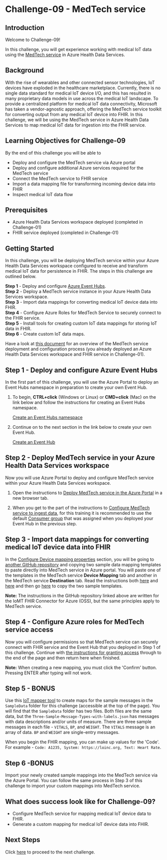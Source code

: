 # Challenge-09 - MedTech service

## Introduction

Welcome to Challenge-09!

In this challenge, you will get experience working with medical IoT data using the [MedTech service](https://docs.microsoft.com/en-us/azure/healthcare-apis/iot/iot-connector-overview) in Azure Health Data Services.

## Background

With the rise of wearables and other connected sensor technologies, IoT devices have exploded in the healthcare marketplace. Currently, there is no single data standard for medical IoT device I/O, and this has resulted in many proprietary data models in use across the medical IoT landscape. To provide a centralized platform for medical IoT data connectivity, Microsoft has taken a vendor-agnostic approach, offering the MedTech service toolkit for converting output from any medical IoT device into FHIR. In this challenge, we will be using the MedTech service in Azure Health Data Services to map medical IoT data for ingestion into the FHIR service.

## Learning Objectives for Challenge-09
By the end of this challenge you will be able to

- Deploy and configure the MedTech service via Azure portal
- Deploy and configure additional Azure services required for the MedTech service
- Connect the MedTech service to FHIR service
- Import a data mapping file for transforming incoming device data into FHIR
- Inspect medical IoT data flow

## Prerequisites 
+ Azure Health Data Services workspace deployed (completed in Challenge-01)
+ FHIR service deployed (completed in Challenge-01) 

## Getting Started 
In this challenge, you will be deploying MedTech service within your Azure Health Data Services workspace configured to receive and transform medical IoT data for persistence in FHIR. The steps in this challenge are outlined below.

**Step 1** - Deploy and configure [Azure Event Hubs](https://docs.microsoft.com/en-us/azure/event-hubs/event-hubs-about).  
**Step 2** - Deploy a MedTech service instance in your Azure Health Data Services workspace.  
**Step 3** - Import data mappings for converting medical IoT device data into FHIR.  
**Step 4** - Configure Azure Roles for MedTech Service to securely connect to the FHIR service.  
**Step 5** - Install tools for creating custom IoT data mappings for storing IoT data in FHIR.  
**Step 6** - Create custom IoT data maps.

Have a look at [this document](https://docs.microsoft.com/en-us/azure/healthcare-apis/iot/get-started-with-iot) for an overview of the MedTech service deployment and configuration process (you already deployed an Azure Health Data Services workspace and FHIR service in Challenge-01).

## Step 1 - Deploy and configure Azure Event Hubs
In the first part of this challenge, you will use the Azure Portal to deploy an Event Hubs namespace in preparation to create your own Event Hub.

1. To begin, **CTRL+click** (Windows or Linux) or **CMD+click** (Mac) on the link below and follow the instructions for creating an Event Hubs namespace.

    [Create an Event Hubs namespace](https://docs.microsoft.com/en-us/azure/event-hubs/event-hubs-create#create-an-event-hubs-namespace)

2. Continue on to the next section in the link below to create your own Event Hub.

    [Create an Event Hub](https://docs.microsoft.com/en-us/azure/event-hubs/event-hubs-create#create-an-event-hub)

## Step 2 - Deploy MedTech service in your Azure Health Data Services workspace 
Now you will use Azure Portal to deploy and configure MedTech service within your Azure Health Data Services workspace.

1. Open the instructions to [Deploy MedTech service in the Azure Portal](https://docs.microsoft.com/en-us/azure/healthcare-apis/iot/deploy-iot-connector-in-azure) in a new browser tab. 

2. When you get to the part of the instructions to [Configure MedTech service to ingest data](https://docs.microsoft.com/en-us/azure/healthcare-apis/iot/deploy-iot-connector-in-azure#configure-medtech-service-to-ingest-data), for this training it is recommended to use the default [Consumer group](https://docs.microsoft.com/en-us/azure/event-hubs/event-hubs-features#consumer-groups) that was assigned when you deployed your Event Hub in the previous step. 

## Step 3 - Import data mappings for converting medical IoT device data into FHIR

In the [Configure Device mapping properties](https://docs.microsoft.com/en-us/azure/healthcare-apis/iot/deploy-iot-connector-in-azure#configure-device-mapping-properties) section, you will be going to [another GitHub repository](https://github.com/microsoft/iomt-fhir/blob/main/docs/Configuration.md#device-content-mapping) and copying two sample data mapping templates to paste directly into MedTech service in Azure portal. You will paste one of the templates in the MedTech service **Device Mapping** tab and another in the MedTech service **Destination** tab. Read the instructions both [here](https://docs.microsoft.com/en-us/azure/healthcare-apis/iot/deploy-iot-connector-in-azure#configure-device-mapping-properties) and [here](https://github.com/microsoft/iomt-fhir/blob/main/docs/Configuration.md#device-content-mapping) and then go [here](https://github.com/microsoft/azure-health-data-services-workshop/tree/main/Challenge-09%20-%20MedTech%20service/SampleData/Answers) to copy the two sample templates. 

**Note:** The instructions in the GitHub repository linked above are written for the IoMT FHIR Connector for Azure (OSS), but the same principles apply to MedTech service.

## Step 4 - Configure Azure roles for MedTech service access

Now you will configure permissions so that MedTech service can securely connect with FHIR service and the Event Hub that you deployed in Step 1 of this challenge. Continue with [the instructions for granting access](https://docs.microsoft.com/en-us/azure/healthcare-apis/iot/deploy-iot-connector-in-azure#granting-medtech-service-access) through to the end of the page and then return here when finished.

__Note:__ When creating a new mapping, you must click the 'Confirm' button. Pressing ENTER after typing will not work.

## Step 5 - BONUS

Use this [IoT mapper tool](https://github.com/microsoft/iomt-fhir/tree/main/tools/data-mapper) to create maps for the sample messages in the `SampleData` folder for this challenge (accessible at the top of the page). You will find that the `SampleData` folder has two files. Both files are the same data, but the `Three-Sample-Message-Types-with-labels.json` has messages with data descriptions and/or units of measure. There are three sample messages in each file - `VITALS`, `BP`, and `WEIGHT`. The `VITALS` message is an array of data. `BP` and `WEIGHT` are single-entry messages. 

When you begin the FHIR mapping, you can make up values for the 'Code'. For example - `Code: A1235, System: https://loinc.org, Text: Heart Rate`.

## Step 6 -BONUS

Import your newly created sample mappings into the MedTech service via the Azure Portal. You can follow the same process in Step 3 of this challenge to import your custom mappings into MedTech service.

## What does success look like for Challenge-09?
+ Configure MedTech service for mapping medical IoT device data to FHIR.
+ Generate a custom mapping for medical IoT device data into FHIR.

## Next Steps

Click [here](<../Challenge-10 - Optional - FhirBlaze (Blazor app dev + FHIR)/ReadMe.md>) to proceed to the next challenge.
